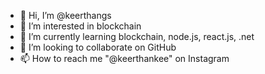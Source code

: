 - 👋 Hi, I’m @keerthangs
- 👀 I’m interested in blockchain
- 🌱 I’m currently learning blockchain, node.js, react.js, .net
- 💞️ I’m looking to collaborate on GitHub 
- 📫 How to reach me "@keerthankee" on Instagram 

<!---
keerthangs/keerthangs is a ✨ special ✨ repository because its `README.md` (this file) appears on your GitHub profile.
You can click the Preview link to take a look at your changes.
--->
